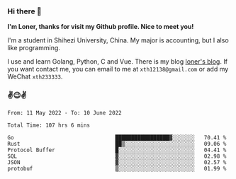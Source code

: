 ### Hi there 👋️

**I'm Loner, thanks for visit my Github profile. Nice to meet you!**

I'm a student in Shihezi University, China. My major is accounting, but I also like programming.

I use and learn Golang, Python, C and Vue. There is my blog [loner's blog](https://www.loner1024.top).  If you want contact me, you can email to me at `xth12138@gmail.com` or add my WeChat `xth233333`.

### ✌️😉✌️

<!--START_SECTION:waka-->

```text
From: 11 May 2022 - To: 10 June 2022

Total Time: 107 hrs 6 mins

Go                                █████████████████▓░░░░░░░   70.41 %
Rust                              ██▒░░░░░░░░░░░░░░░░░░░░░░   09.06 %
Protocol Buffer                   █░░░░░░░░░░░░░░░░░░░░░░░░   04.41 %
SQL                               ▓░░░░░░░░░░░░░░░░░░░░░░░░   02.98 %
JSON                              ▓░░░░░░░░░░░░░░░░░░░░░░░░   02.57 %
protobuf                          ▒░░░░░░░░░░░░░░░░░░░░░░░░   01.99 %
```

<!--END_SECTION:waka-->



